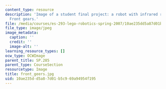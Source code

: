 ```yaml
---
content_type: resource
description: 'Image of a student final project: a robot with infrared remote control.
  Front gears.'
file: /media/courses/es-293-lego-robotics-spring-2007/10ae235dd5a87d01b5c969a94954f195_front_geers.jpg
file_type: image/jpeg
image_metadata:
  caption: ''
  credit: ''
  image-alt: ''
learning_resource_types: []
ocw_type: OCWImage
parent_title: SP.285
parent_type: CourseSection
resourcetype: Image
title: front_geers.jpg
uid: 10ae235d-d5a8-7d01-b5c9-69a94954f195
---
```

